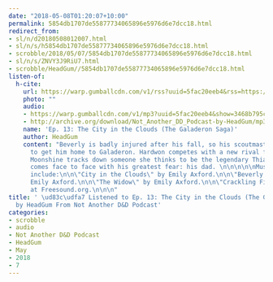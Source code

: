 ```yaml
---
date: "2018-05-08T01:20:07+10:00"
permalink: 5854db1707de55877734065896e5976d6e7dcc18.html
redirect_from:
- sl/n/d20180508012007.html
- sl/n/s/h5854db1707de55877734065896e5976d6e7dcc18.html
- scrobble/2018/05/07/5854db1707de55877734065896e5976d6e7dcc18.html
- sl/n/s/ZNVY3J9RiU7.html
- scrobble/HeadGum//5854db1707de55877734065896e5976d6e7dcc18.html
listen-of:
  h-cite:
    url: https://warp.gumballcdn.com/v1/rss?uuid=5fac20eeb4&rss=https://rss.art19.com/not-another-d-and-d-podcast
    photo: ""
    audio:
    - https://warp.gumballcdn.com/v1/mp3?uuid=5fac20eeb4&show=3468b795cd&mp3=http://rss.art19.com/episodes/4a1dc303-d2af-4b39-99db-f3e7e690d2e8.mp3
    - http://archive.org/download/Not_Another_DD_Podcast-by-HeadGum/mp3
    name: 'Ep. 13: The City in the Clouds (The Galaderon Saga)'
    author: HeadGum
    content: "Beverly is badly injured after his fall, so his scoutmasters hustle
      to get him home to Galaderon. Hardwon competes with a new rival for Bev's affection,
      Moonshine tracks down someone she thinks to be the legendary Thiala, and Beverly
      comes face to face with his greatest fear: his dad. \n\n\n\n\nMusic/Sound Effects
      include:\n\n\"City in the Clouds\" by Emily Axford.\n\n\"Beverly's House\" by
      Emily Axford.\n\n\"The Widow\" by Emily Axford.\n\n\"Crackling Fire\" by sagetyrtle
      at Freesound.org.\n\n\n"
title: ' \ud83c\udfa7 Listened to Ep. 13: The City in the Clouds (The Galaderon Saga)
  by HeadGum From Not Another D&D Podcast'
categories:
- scrobble
- audio
- Not Another D&D Podcast
- HeadGum
- May
- 2018
- 7
---
```

